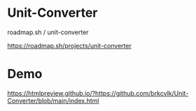 # Unit-Converter
roadmap.sh / unit-converter

https://roadmap.sh/projects/unit-converter

# Demo
https://htmlpreview.github.io/?https://github.com/brkcvlk/Unit-Converter/blob/main/index.html

